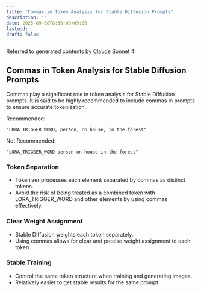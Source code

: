 ```yaml
---
title: "Commas in Token Analysis for Stable Diffusion Prompts"
description: ''
date: 2025-09-08T8:30:00+09:00
lastmod: 
draft: false
---
```


Referred to generated contents by Claude Sonnet 4.

## Commas in Token Analysis for Stable Diffusion Prompts

Commas play a significant role in token analysis for Stable Diffusion prompts. It is said to be highly recommended to include commas in prompts to ensure accurate tokenization.

Recommended:

```text
"LORA_TRIGGER_WORD, person, on house, in the forest"
```

Not Recommended:

```text
"LORA_TRIGGER_WORD person on house in the forest"
```

### Token Separation

- Tokenizer processes each element separated by commas as distinct tokens.
- Avoid the risk of being treated as a combined token with LORA_TRIGGER_WORD and other elements by using commas effectively.

### Clear Weight Assignment

- Stable Diffusion weights each token separately.
- Using commas allows for clear and precise weight assignment to each token.

### Stable Training

- Control the same token structure when training and generating images.
- Relatively easier to get stable results for the same prompt.
